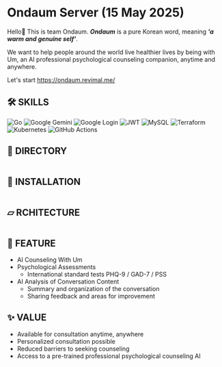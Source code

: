 # Ondaum Server (15 May 2025)

Hello👋 This is team Ondaum. ***Ondaum*** is a pure Korean word, meaning ***'a warm and genuine self'***.

We want to help people around the world live healthier lives by being with Um, an AI professional psychological counseling companion, anytime and anywhere.

Let's start https://ondaum.revimal.me/

## 🛠 SKILLS
![Go](https://img.shields.io/badge/go-%2300ADD8.svg?style=for-the-badge&logo=go&logoColor=white)
![Google Gemini](https://img.shields.io/badge/google%20gemini-8E75B2?style=for-the-badge&logo=google%20gemini&logoColor=white)
![Google Login](https://img.shields.io/badge/google-4285F4?style=for-the-badge&logo=google&logoColor=white)
![JWT](https://img.shields.io/badge/JWT-black?style=for-the-badge&logo=JSON%20web%20tokens)
![MySQL](https://img.shields.io/badge/mysql-4479A1.svg?style=for-the-badge&logo=mysql&logoColor=white)
![Terraform](https://img.shields.io/badge/terraform-%235835CC.svg?style=for-the-badge&logo=terraform&logoColor=white)
![Kubernetes](https://img.shields.io/badge/kubernetes-%23326ce5.svg?style=for-the-badge&logo=kubernetes&logoColor=white)
![GitHub Actions](https://img.shields.io/badge/github%20actions-%232671E5.svg?style=for-the-badge&logo=githubactions&logoColor=white)
  
## 📁 DIRECTORY

```

```

## 🚀 INSTALLATION

```bash

```

## ⏥ RCHITECTURE
```mermaid

```

## 📱 FEATURE
- AI Counseling With Um
- Psychological Assessments
  - International standard tests PHQ-9 / GAD-7 / PSS 
- AI Analysis of Conversation Content
  - Summary and organization of the conversation
  - Sharing feedback and areas for improvement
    
## ✨ VALUE
- Available for consultation anytime, anywhere
- Personalized consultation possible
- Reduced barriers to seeking counseling
- Access to a pre-trained professional psychological counseling AI


